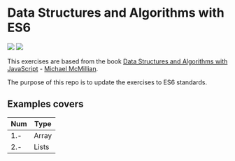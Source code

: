 # Data Structures and Algorithms with ES6


![](https://i.blogs.es/545cf8/es6-logo/original.png) ![](https://lh3.googleusercontent.com/a4Xrc-8oQLu05mOrNPuvA_o2nZEIEnOoTH4wB91Slw_hCvuIu_Qgi440bK9mC8ml-KA=w300)

This exercises are based from the book [Data Structures and Algorithms with JavaScript](http://shop.oreilly.com/product/0636920029557.do) - [Michael McMillian](http://www.oreilly.com/pub/au/518).

The purpose of this repo is to update the exercises to ES6 standards.

## Examples covers

| **Num** | **Type** |
--- | ---
| 1.- | Array |
| 2.- | Lists |

